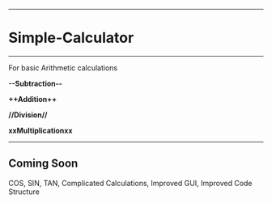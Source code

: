 ---------------------
# Simple-Calculator
---------------------

For basic Arithmetic calculations

**--Subtraction--**

**++Addition++**

**//Division//**

**xxMultiplicationxx**

----------------------
Coming Soon
----------------------
COS,
SIN,
TAN,
Complicated Calculations,
Improved GUI,
Improved Code Structure

